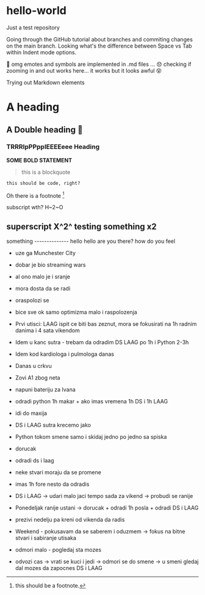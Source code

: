 # hello-world
Just a test repository

Going through the GitHub tutorial about branches and commiting changes on the main branch. 
Looking what's the difference between Space vs Tab within Indent mode options.

🥇 omg emotes and symbols are implemented in .md files ... 😞
checking if zooming in and out works here... it works but it looks awful 😵

Trying out Markdown elements

# A heading 
## A Double heading 🐳
### TRRRIpPPpplEEEEeee Heading 

**SOME BOLD STATEMENT**

>this is a blockquote

`this should be code, right?`


Oh there is a footnote [^1]
[^1]: this should be a footnote. 


subscript wth? H~2~O

superscript 
X^2^
testing something x2
------------------------------
something
-------------- hello hello
are you there?
how do you feel
- uze ga Munchester City
- dobar je bio streaming wars
- al ono malo je i sranje
- mora dosta da se radi
- oraspolozi se
- bice sve ok samo optimizma malo i raspolozenja
- Prvi utisci: LAAG ispit ce biti bas zeznut, mora se fokusirati na 1h radnim danima i 4 sata vikendom
- Idem u kanc sutra - trebam da odradim DS LAAG po 1h i Python 2-3h
- Idem kod kardiologa i pulmologa danas
- Danas u crkvu
- Zovi A1 zbog neta
- napuni bateriju za Ivana
- odradi python 1h makar + ako imas vremena 1h DS i 1h LAAG
- idi do maxija
- DS i LAAG sutra krecemo jako
- Python tokom smene samo i skidaj jedno po jedno sa spiska
- dorucak
- odradi ds i laag
- neke stvari moraju da se promene
- imas 1h fore nesto da odradis

- DS i LAAG -> udari malo jaci tempo sada za vikend -> probudi se ranije
- Ponedeljak ranije ustani -> dorucak + odradi 1h posla + odradi DS i LAAG
- prezivi nedelju pa kreni od vikenda da radis
- Weekend - pokusavam da se saberem i oduzmem -> fokus na bitne stvari i sabiranje utisaka
- odmori malo - pogledaj sta mozes
- odvozi cas -> vrati se kuci i jedi -> odmori se do smene -> u smeni gledaj dal mozes da zapocnes DS i LAAG
